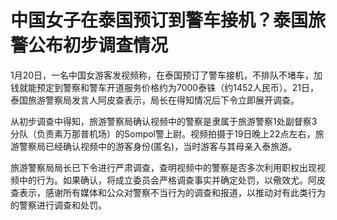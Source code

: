 # 中国女子在泰国预订到警车接机？泰国旅警公布初步调查情况

1月20日，一名中国女游客发视频称，在泰国预订了警车接机，不排队不堵车，加钱就能预定到警察和警车开道服务价格约为7000泰铢（约1452人民币）。21日，泰国旅游警察局发言人阿皮查表示，局长在得知情况后下令立即展开调查。

从初步调查中得知，旅游警察局确认视频中的警察是隶属于旅游警察1处副督察3分队（负责素万那普机场）的Sompol警上尉。视频拍摄于19日晚上22点左右，旅游警察局已经确认视频中的游客身份(匿名)，当时游客与其母亲入泰旅游。

旅游警察局局长已下令进行严肃调查，查明视频中的警察是否多次利用职权出现视频中的行为。如果确认，将成立委员会严格调查事实并确定处罚，以儆效尤。阿皮查表示，感谢所有媒体和公众对警察不当行为的调查和报道，以推动对有此类行为的警察进行调查和处罚。

